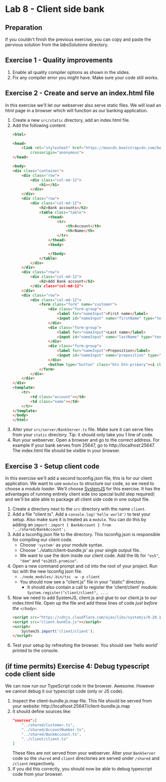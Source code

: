 # Lab 8 - Client side bank

## Preparation

If you couldn't finish the previous exercise, you can copy and paste the pervious solution from the *labsSolutions* directory.

## Exercise 1 - Quality improvements

1. Enable all quality compiler options as shown in the slides.
1. Fix any compiler error you might have. Make sure your code still works.

## Exercise 2 - Create and serve an index.html file

In this exercise we'll let our webserver also serve static files. We will load an html page in a browser which will function as our banking application.

1. Create a new `src/static` directory, add an index.html file.
1. Add the following content:
	```html
	<html>

	<head>
		<link rel="stylesheet" href="https://maxcdn.bootstrapcdn.com/bootstrap/3.3.7/css/bootstrap.min.css" integrity="sha384-BVYiiSIFeK1dGmJRAkycuHAHRg32OmUcww7on3RYdg4Va+PmSTsz/K68vbdEjh4u"
			crossorigin="anonymous">
	</head>

	<body>
    <div class="container">
        <div class="row">
            <div class="col-md-12">
                <h1></h1>
            </div>
        </div>
        <div class="row">
            <div class="col-md-12">
                <h2>Bank accounts</h2>
                <table class="table">
                    <thead>
                        <tr>
                            <th>Account</th>
                            <th>Name</th>
                        </tr>
                    </thead>
                    <tbody>

                    </tbody>
                </table>
            </div>
        </div>
        <div class="row">
            <div class="col-md-12">
                <h2>Add Bank account</h2>
            </div class="col-md-12">
        </div>
        <div class="row">
            <div class="col-md-12">
                <form class="form" name="customer">
                    <div class="form-group">
                        <label for="nameInput">First name</label>
                        <input id="nameInput" name="firstName" type="text" class="form-control">
                    </div>
                    <div class="form-group">
                        <label for="nameInput">Last name</label>
                        <input id="nameInput" name="lastName" type="text" class="form-control">
                    </div>
                    <div class="form-group">
                        <label for="nameInput">Preposition</label>
                        <input id="nameInput" name="preposition" type="text" class="form-control">
                    </div>
                    <button type="button" class="btn btn-primary"><i class="glyphicon glyphicon-plus"></i></button>
                </form>
            </div>
        </div>
    </div>
    <template>
        <tr>
            <td class="account"></td>
            <td class="name"></td>
        </tr>
    </template>
	</body>
	</html>
	```
1. Alter your `src/server/BankServer.ts` file. Make sure it can serve files from your `static` directory. Tip: it should only take you 1 line of code.
1. Run your webserver. Open a browser and go to the correct address. For example if your bank serves from 25647, go to http://localhost:25647. The index.html file should be visible in your browser.

## Exercise 3 - Setup client code

In this exercise we'll add a second tsconfig.json file, this is for our client application. We want to use `modules` to structure our code, so we need to choose a *module loader*. We'll choose [SystemJS](https://github.com/systemjs/systemjs) for this exercise. It has the advantages of running entirely client side (no special build step required) and we'll be able able to package all client side code in one output file.

1. Create a directory next to the `src` directory with the name `client`.
1. Add a file "client.ts". Add a `console.log('hello world')` to test your setup. Also make sure it is treated as a `module`. You can do this by adding an `import` : `import { BankAccount } from '../shared/BankAccount';`
1. Add a tsconfig.json file to the directory. This tsconfig.json is responsible for compiling our client code.
    * Choose `'system'` as your module syntax.
    * Choose '../static/client-bundle.js' as your single output file.
    * We want to use the dom inside our client code. Add the lib for `"es5"`, `"dom"` and `"es2015.promise"`.
1. Open a new command prompt and cd into the root of your project. Run tsc with the new tsconfig json file.
    * `./node_modules/.bin/tsc -w -p client`
    * You should now see a "client.js" file in your "static" directory.
        * It should also contain a call to register the 'client/client' module: `System.register("client/client", ...`.
1. Now we need to add SystemJS, client.js and glue to our client.js to our index.html file. Open up the file and add these lines of code *just before the `</body>`*:
    ```html
    <script src="https://cdnjs.cloudflare.com/ajax/libs/systemjs/0.20.12/system-production.js"></script>
    <script src="client-bundle.js"></script>
    <script>
        SystemJS.import('client/client');
    </script>
    ```
1. Test your setup by refreshing the browser. You should see 'hello world' printed to the console.

## (if time permits) Exercise 4: Debug typescript code client side

We can now run our TypeScript code in the browser. Awesome. However we cannot debug it our typescript code (only or JS code).

1. Inspect the client-bundle.js.map file. This file should be served from your website: http://localhost:25647/client-bundle.js.map
1. It should define sources like:
    ```json
    "sources":[
        "../shared/Customer.ts",
        "../shared/AccountNumber.ts",
        "../shared/BankAccount.ts",
        "../client/client.ts"
    ]
    ```
    These files are not served from your webserver. Alter your `BankServer` code so the `shared` and `client` directories are served under `/shared` and `/client` respectively.
1. If you did this correctly, you should now be able to debug typescript code from your browser.

